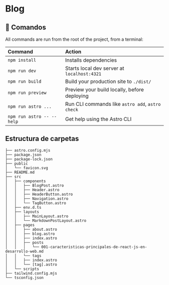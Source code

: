 # Blog

## 🧞 Comandos

All commands are run from the root of the project, from a terminal:

| Command                   | Action                                           |
| :------------------------ | :----------------------------------------------- |
| `npm install`             | Installs dependencies                            |
| `npm run dev`             | Starts local dev server at `localhost:4321`      |
| `npm run build`           | Build your production site to `./dist/`          |
| `npm run preview`         | Preview your build locally, before deploying     |
| `npm run astro ...`       | Run CLI commands like `astro add`, `astro check` |
| `npm run astro -- --help` | Get help using the Astro CLI                     |

## Estructura de carpetas

```
├── astro.config.mjs
├── package.json
├── package-lock.json
├── public
│   └── favicon.svg
├── README.md
├── src
│   ├── components
│   │   ├── BlogPost.astro
│   │   ├── Header.astro
│   │   ├── HeaderButton.astro
│   │   ├── Navigation.astro
│   │   └── TagButton.astro
│   ├── env.d.ts
│   ├── layouts
│   │   ├── MainLayout.astro
│   │   └── MarkdownPostLayout.astro
│   ├── pages
│   │   ├── about.astro
│   │   ├── blog.astro
│   │   ├── index.astro
│   │   ├── posts
│   │   │   └── 001-caracteristicas-principales-de-react-js-en-desarrollo-web.md
│   │   └── tags
│   │   ├── index.astro
│   │   └── [tag].astro
│   └── scripts
├── tailwind.config.mjs
└── tsconfig.json
```
